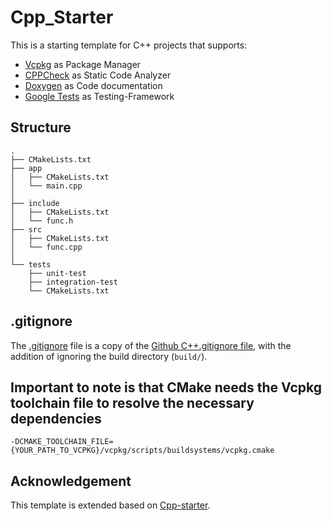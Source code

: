 # Cpp_Starter

This is a starting template for C++ projects that supports:
- [Vcpkg](https://github.com/Microsoft/vcpkg) as Package Manager
- [CPPCheck](http://cppcheck.sourceforge.net/) as Static Code Analyzer
- [Doxygen](http://www.stack.nl/~dimitri/doxygen/) as Code documentation  
- [Google Tests](https://github.com/google/googletest) as Testing-Framework

## Structure
```
.
├── CMakeLists.txt
├── app
│   ├── CMakeLists.txt
│   └── main.cpp
│
├── include
│   ├── CMakeLists.txt
│   └── func.h
├── src
│   ├── CMakeLists.txt
│   └── func.cpp
│   
└── tests
    ├── unit-test
    ├── integration-test
    └── CMakeLists.txt
```
## .gitignore

The [.gitignore](.gitignore) file is a copy of the [Github C++.gitignore file](https://github.com/github/gitignore/blob/master/C%2B%2B.gitignore),
with the addition of ignoring the build directory (`build/`).  

## Important to note is that CMake needs the Vcpkg toolchain file to resolve the necessary dependencies
```
-DCMAKE_TOOLCHAIN_FILE={YOUR_PATH_TO_VCPKG}/vcpkg/scripts/buildsystems/vcpkg.cmake
```

## Acknowledgement 
This template is extended based on [Cpp-starter]([https://github.com/ly1122009/Cpp_starter]). 
